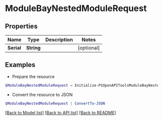 # ModuleBayNestedModuleRequest
## Properties

Name | Type | Description | Notes
------------ | ------------- | ------------- | -------------
**Serial** | **String** |  | [optional] 

## Examples

- Prepare the resource
```powershell
$ModuleBayNestedModuleRequest = Initialize-PSOpenAPIToolsModuleBayNestedModuleRequest  -Serial null
```

- Convert the resource to JSON
```powershell
$ModuleBayNestedModuleRequest | ConvertTo-JSON
```

[[Back to Model list]](../README.md#documentation-for-models) [[Back to API list]](../README.md#documentation-for-api-endpoints) [[Back to README]](../README.md)

